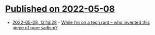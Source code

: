 # [Published on 2022-05-08](index.md)

* [2022-05-08, 12:16:28](https://news.ycombinator.com/item?id=31303369) - [While I’m on a tech rant – who invented this piece of pure sadism?](https://twitter.com/hackedoffhugh/status/1523250148725637125)
